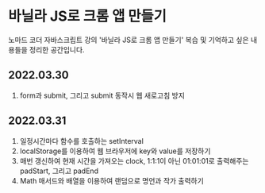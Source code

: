 # 바닐라 JS로 크롬 앱 만들기

노마드 코더 자바스크립트 강의 '바닐라 JS로 크롬 앱 만들기' 복습 및 기억하고 싶은 내용들을 정리한 공간입니다.


## 2022.03.30
1. form과 submit, 그리고 submit 동작시 웹 새로고침 방지

## 2022.03.31
1. 일정시간마다 함수를 호출하는 setInterval
2. localStorage를 이용하여 웹 브라우저에 key와 value를 저장하기
3. 매번 갱신하여 현재 시간을 가져오는 clock, 1:1:1이 아닌 01:01:01로 출력해주는 padStart, 그리고 padEnd
4. Math 매서드와 배열을 이용하여 랜덤으로 명언과 작가 출력하기
